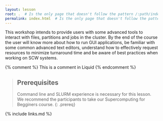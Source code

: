 ```yaml
---
layout: lesson
root: .  # Is the only page that doesn't follow the pattern /:path/index.html
permalink: index.html  # Is the only page that doesn't follow the pattern /:path/index.html
---
```

This workshop intends to provide users with some advanced tools to interact with files, partitions and jobs in the cluster. By the end of the course the user will know more about how to run GUI applications, be familiar with some common advanced text editors, understand how to effectively request resources to minimize turnaround time and be aware of best practices when working on SCW systems.

<!-- this is an html comment -->

{% comment %} This is a comment in Liquid {% endcomment %}

> ## Prerequisites
>
> Command line and SLURM experience is necessary for this lesson. We recommend the participants to take our Supercomputing for Begginers course.
{: .prereq}

{% include links.md %}
